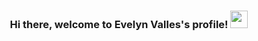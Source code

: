<h3 align="center"> 
  Hi there, welcome to Evelyn Valles's profile!
  <img src="https://media.giphy.com/media/hvRJCLFzcasrR4ia7z/giphy.gif" width="28">
</h3>

<!--
**evelynvalles/evelynvalles** is a ✨ _special_ ✨ repository because its `README.md` (this file) appears on your GitHub profile.

## 🛠️ My favorite tools

### 👨‍💻 Programming and markup languages

<p>
    <a href="https://github.com/evelynvalles/Travel.com-Python-Project"><img alt="CSS" src="https://img.shields.io/badge/CSS-1572B6.svg?logo=css3&logoColor=white"></a>
    <a href="https://github.com/search?q=user%3ADenverCoder1+language%3Ahtml"><img alt="HTML" src="https://img.shields.io/badge/HTML-E34F26.svg?logo=html5&logoColor=white"></a>
    <a href="https://github.com/jingwenl0718/CodeLifter"><img alt="Java" src="https://custom-icon-badges.demolab.com/badge/Java-007396.svg?logo=java&logoColor=white"></a>
    <a href="https://github.com/evelynvalles/SneakerHead-E-Commerce-Store"><img alt="JavaScript" src="https://img.shields.io/badge/JavaScript-F7DF1E.svg?logo=javascript&logoColor=black"></a>
    <a href="https://nodejs.org/en/"><img alt="Node.js" src="https://img.shields.io/badge/Node.js-43853D.svg?logo=node.js&logoColor=white"></a>
    <a href="https://github.com/evelynvalles/Coding-Dojo-Python-Stack"><img alt="Python" src="https://img.shields.io/badge/Python-14354C.svg?logo=python&logoColor=white"></a>
    <a href="https://www.mysql.com/"><img alt="SQL" src="https://custom-icon-badges.demolab.com/badge/SQL-025E8C.svg?logo=database&logoColor=white"></a>
</p>

